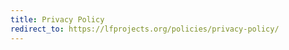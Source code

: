 ```yaml
---
title: Privacy Policy
redirect_to: https://lfprojects.org/policies/privacy-policy/
---
```


<!-- SPDX-License-Identifier: CC-BY-4.0 -->
<!-- Copyright Contributors to the Zowe project. -->
